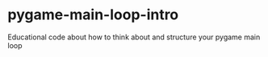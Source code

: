# pygame-main-loop-intro
Educational code about how to think about and structure your pygame main loop
